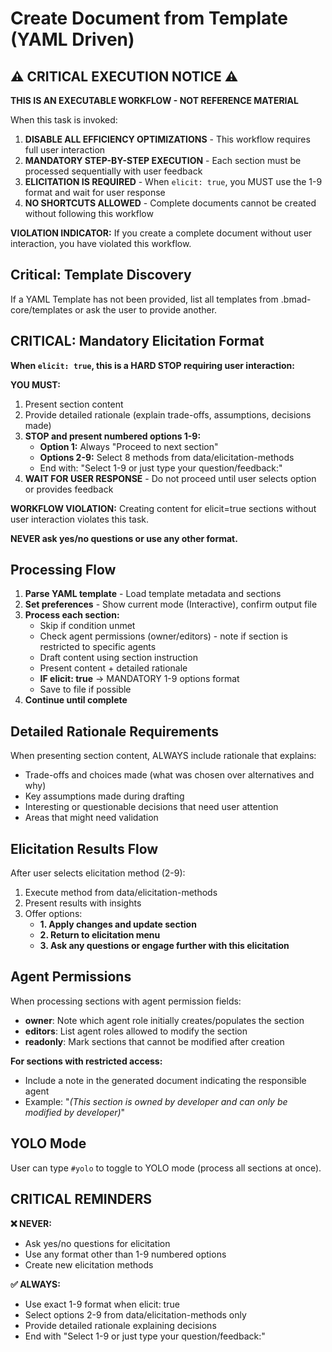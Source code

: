 # Create Document from Template (YAML Driven)

## ⚠️ CRITICAL EXECUTION NOTICE ⚠️

**THIS IS AN EXECUTABLE WORKFLOW - NOT REFERENCE MATERIAL**

When this task is invoked:

1. **DISABLE ALL EFFICIENCY OPTIMIZATIONS** - This workflow requires full user interaction
2. **MANDATORY STEP-BY-STEP EXECUTION** - Each section must be processed sequentially with user feedback
3. **ELICITATION IS REQUIRED** - When `elicit: true`, you MUST use the 1-9 format and wait for user response
4. **NO SHORTCUTS ALLOWED** - Complete documents cannot be created without following this workflow

**VIOLATION INDICATOR:** If you create a complete document without user interaction, you have violated this workflow.

## Critical: Template Discovery

If a YAML Template has not been provided, list all templates from .bmad-core/templates or ask the user to provide another.

## CRITICAL: Mandatory Elicitation Format

**When `elicit: true`, this is a HARD STOP requiring user interaction:**

**YOU MUST:**

1. Present section content
2. Provide detailed rationale (explain trade-offs, assumptions, decisions made)
3. **STOP and present numbered options 1-9:**
   -  **Option 1:** Always "Proceed to next section"
   -  **Options 2-9:** Select 8 methods from data/elicitation-methods
   -  End with: "Select 1-9 or just type your question/feedback:"
4. **WAIT FOR USER RESPONSE** - Do not proceed until user selects option or provides feedback

**WORKFLOW VIOLATION:** Creating content for elicit=true sections without user interaction violates this task.

**NEVER ask yes/no questions or use any other format.**

## Processing Flow

1. **Parse YAML template** - Load template metadata and sections
2. **Set preferences** - Show current mode (Interactive), confirm output file
3. **Process each section:**
   -  Skip if condition unmet
   -  Check agent permissions (owner/editors) - note if section is restricted to specific agents
   -  Draft content using section instruction
   -  Present content + detailed rationale
   -  **IF elicit: true** → MANDATORY 1-9 options format
   -  Save to file if possible
4. **Continue until complete**

## Detailed Rationale Requirements

When presenting section content, ALWAYS include rationale that explains:

-  Trade-offs and choices made (what was chosen over alternatives and why)
-  Key assumptions made during drafting
-  Interesting or questionable decisions that need user attention
-  Areas that might need validation

## Elicitation Results Flow

After user selects elicitation method (2-9):

1. Execute method from data/elicitation-methods
2. Present results with insights
3. Offer options:
   -  **1. Apply changes and update section**
   -  **2. Return to elicitation menu**
   -  **3. Ask any questions or engage further with this elicitation**

## Agent Permissions

When processing sections with agent permission fields:

-  **owner**: Note which agent role initially creates/populates the section
-  **editors**: List agent roles allowed to modify the section
-  **readonly**: Mark sections that cannot be modified after creation

**For sections with restricted access:**

-  Include a note in the generated document indicating the responsible agent
-  Example: "_(This section is owned by developer and can only be modified by developer)_"

## YOLO Mode

User can type `#yolo` to toggle to YOLO mode (process all sections at once).

## CRITICAL REMINDERS

**❌ NEVER:**

-  Ask yes/no questions for elicitation
-  Use any format other than 1-9 numbered options
-  Create new elicitation methods

**✅ ALWAYS:**

-  Use exact 1-9 format when elicit: true
-  Select options 2-9 from data/elicitation-methods only
-  Provide detailed rationale explaining decisions
-  End with "Select 1-9 or just type your question/feedback:"

